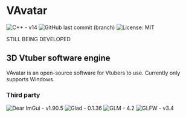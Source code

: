# VAvatar
![C++ - v14](https://img.shields.io/badge/C++_v14-00599C?logo=Cplusplus)
![GitHub last commit (branch)](https://img.shields.io/github/last-commit/TxbiG/VAvatar?color=578B34)
![License: MIT](https://img.shields.io/badge/License-MIT-578B34)

STILL BEING DEVELOPED

## 3D Vtuber software engine
VAvatar is an open-source software for Vtubers to use.
Currently only supports Windows.

### Third party
![Dear ImGui - v1.90.5](https://img.shields.io/badge/Dear_ImGui_v1.90.5-1BB76E)
![Glad - 0.1.36](https://img.shields.io/badge/Glad_v0.1.36-5586A4)
![GLM - 4.2](https://img.shields.io/badge/GLM_v4.2-CA6201)
![GLFW - v3.4](https://img.shields.io/badge/GLFW_v3.4-CA6201)
